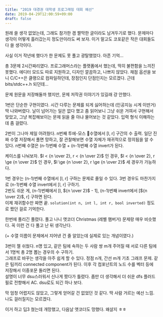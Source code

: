 ```yaml
---
title: "2019 대경권 대학생 프로그래밍 대회 예선"
date: 2019-04-29T12:00:59+09:00
draft: false
---
```


원래 쓸 생각 없었는데, 그래도 참가한 겸 짤막한 글이라도 남겨두기로 했다. 문제마다 생각이 어떻게 흘러갔는지 정도만이라도 써 보자. 이거 말고도 코포같은 작은 대회들도 다 쓸 생각이다.  

사실 이거 작년에 했다가 한 문제도 못 풀고 광탈했었다. 아픈 기억...  

총 3문제 2시간짜리였다. 프로그래머스라는 플랫폼에서 했는데, 딱히 불편함을 느끼진 못했다. 에디터 모드도 따로 지원하고, 디자인 깔끔하고, 나쁘지 않았다. 채점 옵션을 보니 C/C++은 클랭으로 컴파일하던데, 장점인지 단점인지는 모르겠다. 근데 bits/stdc++.h 되던데...  

문제 원문을 저장해둘까 했지만, 문제 저작권 이야기가 있길래 걍 안했다.  

1번은 단순한 구현이였다. 시간 다루는 문제를 되게 싫어하는데 (인공지능 시계 이딴거) 딱 나와버렸다. 날이 넘어가는 일은 없다 했고 좀 읽어보니 그냥 쉬운 거여서 구현해서 맞았고, 그냥 복잡해보이는 문제 읽을 줄 아냐 물어보는 것 같았다. 입력 형식 이해하는 데 좀 걸렸다.  

2번이 그나마 제일 어려웠다. n번째 투에-모스 수열에서 [l, r] 구간의 수 출력. 일단 진짜 수열 저장해서 풀면 망하고, 잘 관찰해보면 수열 자체가 재귀적으로 정의됨을 알 수 있다. n번째 수열은 (n-1)번째 수열 + (n-1)번째 수열 invert가 된다.  

케이스를 나눠보자. $l < {n \over 2}, r < {n \over 2}$ 인 경우, $l < {n \over 2}, r \ge {n \over 2}$ 인 경우, $l \ge {n \over 2}, r \ge {n \over 2}$ 세 경우가 가능하다.  

1번 경우는 (n-1)번째 수열에서 [l, r] 구하는 문제로 줄일 수 있다. 3번 경우도 마찬가지로 (n-1)번째 수열 invert에서 [l, r] 구하기.  
2번도 쉬운 게, (n-1)번째에서 [l, ${n \over 2}$ - 1], (n-1)번째 invert에서 [${n \over 2}$, r] 구하면 된다.  
이제 재귀함수만 짜면 끝. `solution(int n, int l, int r, bool inverted)` 정도로 짰던 걸로 기억한다.

한번에 풀리긴 풀렸다. 풀고 나니 앳코더 Christmas (레벨 햄버거) 문제랑 매우 비슷했다. 꼭 이런 건 다 풀고 난 뒤 생각난다.  

(+ 수열 이름이 문제에서 지어낸 건 줄 알았는데 실제로 있는 개념이였다.)

3번이 젤 쉬웠다. n명 있고, 같은 팀에 속하는 두 사람 쌍 m개 주어질 때 서로 다른 팀에서 1명씩 총 2명 뽑는 경우의 수 구하기.  
그래프로 바꾸는 생각을 아주 쉽게 할 수 있다. 정점 n개, 간선 m개 기초 그래프 문제. 같은 팀끼리 connected component가 된다. 이후 각 컴포넌트의 노드 수를 벡터 등에 저장해서 이중포문 돌리면 된다.  
설명이 너무 dsu스러워서 신나게 짰다가 틀렸다. 좀만 더 생각해서 더 쉬운 dfs 플러드필로 전향해서 AC. dsu로도 되긴 하나 보다.

막 엄청 어렵지도 않았고, 그렇게 얻어갈 건 없었던 것 같다. 딱 사람 거르는 예선 느낌. 나도 걸러질지는 모르겠다.

이거 하고 딥3 쳤는데 개망했고, 다음날 앳코더도 망했다. 왜살지 ㅎㅎ